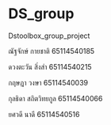 # DS_group
Dstoolbox_group_project

ณัฐจักษ์  กายชาติ  65114540185

ดวงตะวัน สิ่งส่า 65114540215

กฤษฎา วงษา 65114540039

กุลธิดา สถิตวิทยกูล  65114540066

ยศวดี นาดี 65114540516

